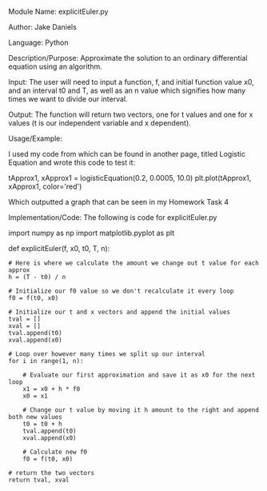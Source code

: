 Module Name: explicitEuler.py

Author: Jake Daniels

Language: Python

Description/Purpose: Approximate the solution to an ordinary differential equation using an algorithm.

Input: The user will need to input a function, f, and initial function value x0, and an interval t0 and T,
as well as an n value which signifies how many times we want to divide our interval.

Output: The function will return two vectors, one for t values and one for x values (t is our independent
variable and x dependent).

Usage/Example:

I used my code from which can be found in another page, titled Logistic Equation and wrote this code to test it:

  tApprox1, xApprox1 = logisticEquation(0.2, 0.0005, 10.0)
  plt.plot(tApprox1, xApprox1, color='red')

Which outputted a graph that can be seen in my Homework Task 4

Implementation/Code: The following is code for explicitEuler.py

import numpy as np
import matplotlib.pyplot as plt

def explicitEuler(f, x0, t0, T, n):
    
    # Here is where we calculate the amount we change out t value for each approx
    h = (T - t0) / n
    
    # Initialize our f0 value so we don't recalculate it every loop
    f0 = f(t0, x0)
    
    # Initialize our t and x vectors and append the initial values
    tval = []
    xval = []
    tval.append(t0)
    xval.append(x0)
    
    # Loop over however many times we split up our interval
    for i in range(1, n):
    
        # Evaluate our first approximation and save it as x0 for the next loop
        x1 = x0 + h * f0
        x0 = x1
        
        # Change our t value by moving it h amount to the right and append both new values
        t0 = t0 + h
        tval.append(t0)
        xval.append(x0)
        
        # Calculate new f0
        f0 = f(t0, x0)
    
    # return the two vectors
    return tval, xval
